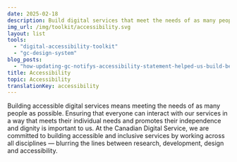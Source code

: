```yaml
---
date: 2025-02-18
description: Build digital services that meet the needs of as many people as possible.
img_url: /img/toolkit/accessibility.svg
layout: list
tools:
  - "digital-accessibility-toolkit"
  - "gc-design-system"
blog_posts:
  - "how-updating-gc-notifys-accessibility-statement-helped-us-build-better"
title: Accessibility
topic: Accessibility
translationKey: accessibility
---
```

Building accessible digital services means meeting the needs of as many people as possible. Ensuring that everyone can interact with our services in a way that meets their individual needs and promotes their independence and dignity is important to us. 
At the Canadian Digital Service, we are committed to building accessible and inclusive services by working across all disciplines — blurring the lines between research, development, design and accessibility.
